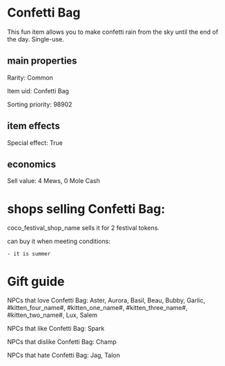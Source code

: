 # Confetti Bag

This fun item allows you to make confetti rain from the sky until the end of the day. Single-use.

## main properties

Rarity: Common

Item uid: Confetti Bag

Sorting priority: 98902

## item effects

Special effect: True

## economics

Sell value: 4 Mews, 0 Mole Cash

# shops selling Confetti Bag:

coco_festival_shop_name sells it for 2 festival tokens.

  can buy it when meeting conditions: 

    - it is summer

# Gift guide

NPCs that love Confetti Bag: Aster, Aurora, Basil, Beau, Bubby, Garlic, #kitten_four_name#, #kitten_one_name#, #kitten_three_name#, #kitten_two_name#, Lux, Salem

NPCs that like Confetti Bag: Spark

NPCs that dislike Confetti Bag: Champ

NPCs that hate Confetti Bag: Jag, Talon